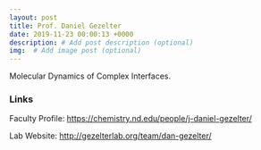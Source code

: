 ```yaml
---
layout: post
title: Prof. Daniel Gezelter
date: 2019-11-23 00:00:13 +0000
description: # Add post description (optional)
img:  # Add image post (optional)
---
```

Molecular Dynamics of Complex Interfaces.

### Links

Faculty Profile: https://chemistry.nd.edu/people/j-daniel-gezelter/

Lab Website: http://gezelterlab.org/team/dan-gezelter/